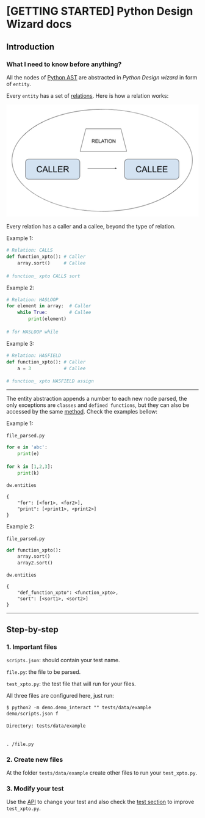 # [GETTING STARTED] Python Design Wizard docs

## Introduction 

### What I need to know before anything?

All the nodes of [Python AST](https://greentreesnakes.readthedocs.io/en/latest/nodes.html) are abstracted in *Python Design wizard* in form of `entity`.

Every `entity` has a set of [relations](https://greentreesnakes.readthedocs.io/en/latest/nodes.html). Here is how a relation works:

![Alt text](img/relation.png "Relation")

Every relation has a caller and a callee, beyond the type of relation.

Example 1:

```python
# Relation: CALLS
def function_xpto(): # Caller
    array.sort()     # Callee

# function_ xpto CALLS sort
```

Example 2:

```python
# Relation: HASLOOP
for element in array:  # Caller
    while True:        # Callee
        print(element)

# for HASLOOP while
```

Example 3:

```python
# Relation: HASFIELD
def function_xpto(): # Caller
    a = 3            # Callee

# function_ xpto HASFIELD assign
```

---

The entity abstraction appends a number to each new node parsed, the only exceptions are `classes` and `defined functions`, but they can also be accessed by the same [method](https://github.com/Caio-Batista/python-dw/tree/master/api#design_get_entity). Check the examples bellow:

Example 1:

`file_parsed.py`
```python
for e in 'abc':
    print(e)

for k in [1,2,3]:
    print(k)
```

`dw.entities`
```
{
    "for": [<for1>, <for2>],
    "print": [<print1>, <print2>]
}
```

Example 2:

`file_parsed.py`
```python
def function_xpto():
    array.sort()
    array2.sort()
```

`dw.entities`
```
{
    "def_function_xpto": <function_xpto>,
    "sort": [<sort1>, <sort2>]
}
```

---

## Step-by-step

### 1. Important files

`scripts.json`: should contain your test name.

`file.py`: the file to be parsed.

`test_xpto.py`: the test file that will run for your files.

All three files are configured here, just run:

```shell
$ python2 -m demo.demo_interact "" tests/data/example demo/scripts.json f

Directory: tests/data/example


. /file.py

```

### 2. Create new files

At the folder `tests/data/example` create other files to run your `test_xpto.py`.

### 3. Modify your test

Use the [API](https://github.com/Caio-Batista/python-dw/tree/master/api#api-python-design-wizard-docs) to change your test and also check the [test section](https://github.com/Caio-Batista/python-dw/tree/master/tests#test-python-design-wizard-docs) to improve `test_xpto.py`.

